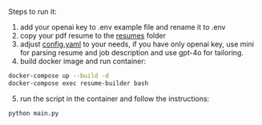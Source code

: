 Steps to run it:
1. add your openai key to .env example file and rename it to .env
2. copy your pdf resume to the [resumes](resumes) folder
3. adjust [config.yaml](config.yaml) to your needs, if you have only openai key, use mini for parsing resume and job description and use gpt-4o for tailoring.
4. build docker image and run container: 
``` bash
docker-compose up --build -d
docker-compose exec resume-builder bash
```
5. run the script in the container and follow the instructions:
``` bash
python main.py
```